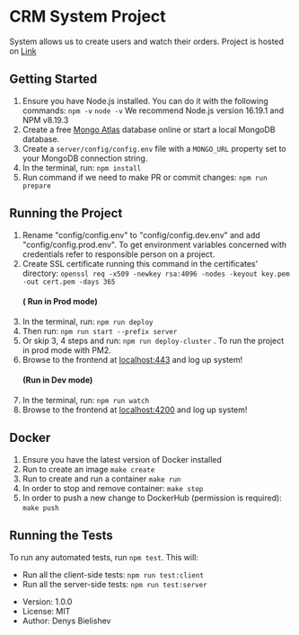 # CRM System Project

System allows us to create users and watch their orders.
Project is hosted on [Link](https://ec2-3-75-194-76.eu-central-1.compute.amazonaws.com)

## Getting Started

1. Ensure you have Node.js installed. You can do it with the following commands:
`npm -v`
`node -v`
   We recommend Node.js version 16.19.1 and NPM v8.19.3
2. Create a free [Mongo Atlas](https://www.mongodb.com/atlas/database) database online or start a local MongoDB database.
3. Create a `server/config/config.env` file with a `MONGO_URL` property set to your MongoDB connection string.
4. In the terminal, run: `npm install`
5. Run command if we need to make PR or commit changes: `npm run prepare`

## Running the Project


1. Rename "config/config.env" to "config/config.dev.env" and add "config/config.prod.env".
   To get environment variables concerned with credentials refer to responsible person on a project.
2. Create SSL certificate running this command in the certificates' directory: `openssl req -x509 -newkey rsa:4096 -nodes -keyout key.pem -out cert.pem -days 365`
   #### ( Run in Prod mode)
3. In the terminal, run: `npm run deploy`
4. Then run: `npm run start --prefix server`
5. Or skip 3, 4 steps and run: `npm run deploy-cluster` . To run the project in prod mode with PM2. 
6. Browse to the frontend at [localhost:443](https://localhost) and log up system!
   #### (Run in Dev mode)
7. In the terminal, run: `npm run watch`
8. Browse to the frontend at [localhost:4200](https://localhost:4200) and log up system!

## Docker

1. Ensure you have the latest version of Docker installed
2. Run to create an image `make create`
3. Run to create and run a container `make run`
4. In order to stop and remove container: `make stop`
5. In order to push a new change to DockerHub (permission is required): `make push`

## Running the Tests

To run any automated tests, run `npm test`. This will: 
* Run all the client-side tests: `npm run test:client`
* Run all the server-side tests: `npm run test:server` 

- Version: 1.0.0
- License: MIT
- Author: Denys Bielishev
